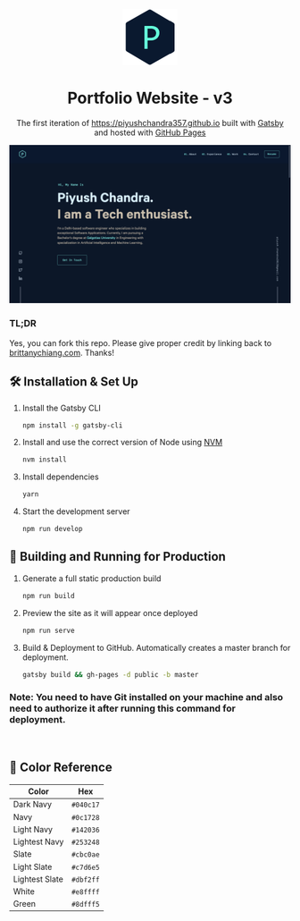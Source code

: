 <div align="center">
  <img alt="Logo" src="https://raw.githubusercontent.com/piyushchandra357/piyushchandra357.github.io/code/src/images/logo.png" width="100" />
</div>
<h1 align="center">
  Portfolio Website - v3
</h1>
<p align="center">
  The first iteration of <a href="https://piyushchandra357.github.io/" target="_blank">https://piyushchandra357.github.io</a> built with <a href="https://www.gatsbyjs.org/" target="_blank">Gatsby</a> and hosted with <a href="https://pages.github.com/" target="_blank">GitHub Pages</a>
</p>

![demo](https://raw.githubusercontent.com/piyushchandra357/piyushchandra357.github.io/code/src/images/demo.png)


### TL;DR

Yes, you can fork this repo. Please give proper credit by linking back to [brittanychiang.com](https://brittanychiang.com). Thanks!

## 🛠 Installation & Set Up

1. Install the Gatsby CLI

   ```sh
   npm install -g gatsby-cli
   ```

2. Install and use the correct version of Node using [NVM](https://github.com/nvm-sh/nvm)

   ```sh
   nvm install
   ```

3. Install dependencies

   ```sh
   yarn
   ```

4. Start the development server

   ```sh
   npm run develop
   ```

## 🚀 Building and Running for Production

1. Generate a full static production build

   ```sh
   npm run build
   ```

2. Preview the site as it will appear once deployed

   ```sh
   npm run serve
   ```
3. Build & Deployment to GitHub. Automatically creates a master branch for deployment.

   ```sh
   gatsby build && gh-pages -d public -b master
   ```
### Note: You need to have Git installed on your machine and also need to authorize it after running this command for deployment.
<br>

## 🎨 Color Reference

| Color          | Hex                                                                |
| -------------- | ------------------------------------------------------------------ |
| Dark Navy      | `#040c17` |
| Navy           | `#0c1728` |
| Light Navy     | `#142036` |
| Lightest Navy  | `#253248` |
| Slate          | `#cbc0ae` |
| Light Slate    | `#c7d6e5` |
| Lightest Slate | `#dbf2ff` |
| White          | `#e8ffff` |
| Green          | `#8dfff5` |
